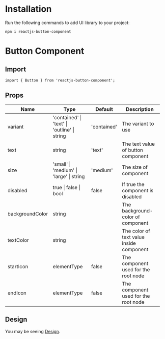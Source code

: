 # Installation
Run the following commands to add UI library to your project:

```
npm i reactjs-button-component

```

# Button Component

## Import
```
import { Button } from 'reactjs-button-component';

```

## Props

| Name            | Type                                         | Default     | Description                              |
|-----------------|----------------------------------------------|-------------|------------------------------------------|
| variant         | 'contained' \| 'text' \| 'outline' \| string | 'contained' | The variant to use                       |
| text            | string                                       | 'text'      | The text value of button component       |
| size            | 'small' \| 'medium' \| 'large' \| string     | 'medium'    | The size of component                    |
| disabled        | true \| false \| bool                        | false       | If true the component is disabled        |
| backgroundColor | string                                       |             | The background-color of component        |
| textColor       | string                                       |             | The color of text value inside component |
| startIcon       | elementType                                  | false       | The component used for the root node     |
| endIcon         | elementType                                  | false       | The component used for the root node     |



## Design

You may be seeing [Design](https://app.zeplin.io/project/646731a7032f761feeab9a55/screen/646731bf032f761feeabab75).
